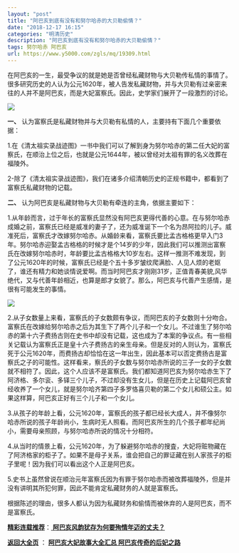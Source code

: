 ```yaml
---
layout: "post"
title: "阿巴亥到底有没有和努尔哈赤的大贝勒偷情？"
date: "2018-12-17 16:15"
categories: "明清历史"
description: "阿巴亥到底有没有和努尔哈赤的大贝勒偷情？"
tags: 努尔哈赤 阿巴亥
url: https://www.y5000.com/zgls/mq/19309.html
---
```






在阿巴亥的一生，最受争议的就是她是否曾经私藏财物与大贝勒传私情的事情了。很多研究历史的人认为公元1620年，被人告发私藏财物，并与大贝勒有过亲密来往的人并不是阿巴亥，而是大妃富察氏。因此，史学家们展开了一段激烈的讨论。

![](https://img.y5000.com/uploads/allimg/170413/6-1F413143425W0.jpg)

**一、** 认为富察氏是私藏财物并与大贝勒有私情的人，主要持有下面几个重要依据：

1.在《清太祖实录战迹图》一书中我们可以了解到身为努尔哈赤的第二任大妃的富察氏，在顺治上位之后，也就是公元1644年，被以曾经对太祖有罪的名义改葬在福陵外。

2-除了《清太祖实录战迹图》，我们在诸多介绍清朝历史的正规书籍中，都看到了富察氏私藏财物的记载。

**二、** 认为阿巴亥是私藏财物与大贝勒有牵连的主角，依据主要如下：

1.从年龄而言，过于年长的富察氏显然没有阿巴亥更得代善的心意。在与努尔哈赤成婚之前，富察氏已经是威准的妻子了，还为威准诞下一个名为昂阿拉的儿子。威准死后，富察氏才改嫁努尔哈赤。从婚龄来看，富察氏要比孟古格格更早入门3年。努尔哈赤迎娶孟古格格的时候才是个14岁的少年，因此我们可以推测出富察氏在改嫁努尔哈赤时，年龄要比孟古格格大10岁左右。这样一推测不难发现，到了公元1620年的时候，富察氏已经是个五十多岁皱纹爬满脸、人见人烦的老妪了，谁还有精力和她谈情说爱啊。而当时阿巴亥才刚刚31岁，正值青春美貌,风华绝代，又与代善年龄相近，也算是郎才女貌了。那么，阿巴亥与代善产生感情，是很有可能发生的事情。

![](https://img.y5000.com/uploads/allimg/170413/6-1F413143514205.jpg)

2.从子女数量上来看，富察氏的子女数颇有争议，而阿巴亥的子女数则十分吻合。富察氏在改嫁给努尔哈赤之后为其生下了两个儿子和一个女儿。不过谁生了努尔哈赤的第十六子费扬古则在史书中却没有记载，这也成为了本案的争议点。有一些相关记载认为富察氏正是皇十六子费扬古的亲生母亲。但是反对的人则认为，富察氏死于公元1620年，而费扬古却恰恰在这一年出生，因此基本可以否定费扬古是富察氏之子的可能性。这样看来，察氏的子女数与努尔哈赤所说的三子一女的子女数就不相符了。因此，这个人应该不是富察氏。我们都知道阿巴亥为努尔哈赤生下了阿济格、多尔衮、多铎三个儿子，不过却没有生女儿，但是在历史上记载阿巴亥曾经收养了一个女儿，就是努尔哈齐第四子多罗恪喜贝勒的第二个女儿和硕公主。如果这样算，阿巴亥正好有三个儿子和一个女儿。

3.从孩子的年龄上看，公元1620年，富察氏的孩子都已经长大成人，并不像努尔哈赤所说的孩子年龄尚小，生病时无人照看。而阿巴亥所生的几个孩子都年纪尚小，需要母亲照顾，与努尔哈赤所说的情况十分相符。

4.从当时的情景上看，公元1620年，为了躲避努尔哈赤的搜査，大妃将赃物藏在了阿济格家的柜子了。如果不是母子关系，谁会把自己的罪证藏在别人家孩子的柜子里呢！因为我们可以看出这个人正是阿巴亥。

5.史书上虽然曾说在顺治元年富察氏因为有罪于努尔哈赤而被改葬福陵外，但是并没有讲明其所犯何罪，因此不能肯定私藏财务的人就是富察氏。

根据陈述的理由，很多人都认为因为私藏财务和偷情而被休弃的人是阿巴亥，而不是富察氏。

[**精彩连载推荐**](https://www.y5000.com/zgls/mq/19301.html)：[
**阿巴亥风韵犹存为何要殉情年迈的丈夫？**](https://www.y5000.com/zgls/mq/19311.html)

**[返回大全页](https://www.y5000.com/zgls/mq/19314.html)** ： **[阿巴亥大妃故事大全汇总
阿巴亥传奇的后妃之路](https://www.y5000.com/zgls/mq/19314.html)**

